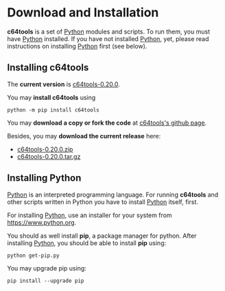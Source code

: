 Download and Installation
=========================

__c64tools__ is a set of [Python](https://www.python.org/) modules and scripts. To run them, you must have [Python](https://www.python.org/) installed. If you have not installed [Python](https://www.python.org/), yet, please read instructions on installing [Python](https://www.python.org/) first (see below).


Installing c64tools
-------------------

The __current version__ is [c64tools-0.20.0](https://github.com/dkrajzew/c64tools/releases/tag/0.20.0).

You may __install c64tools__ using

```console
python -m pip install c64tools
```

You may __download a copy or fork the code__ at [c64tools&apos;s github page](https://github.com/dkrajzew/c64tools).

Besides, you may __download the current release__ here:

* [c64tools-0.20.0.zip](https://github.com/dkrajzew/c64tools/archive/refs/tags/0.20.0.zip)
* [c64tools-0.20.0.tar.gz](https://github.com/dkrajzew/c64tools/archive/refs/tags/0.20.0.tar.gz)


Installing Python
-----------------

[Python](https://www.python.org/) is an interpreted programming language. For running __c64tools__ and other scripts written in Python you have to install [Python](https://www.python.org/) itself, first.

For installing [Python](https://www.python.org/), use an installer for your system from <https://www.python.org>.

You should as well install **pip**, a package manager for python. After installing [Python](https://www.python.org/), you should be able to install **pip** using:

```console
python get-pip.py
```

You may upgrade pip using:

```console
pip install --upgrade pip
```


